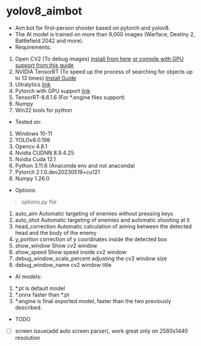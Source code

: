 # yolov8_aimbot
- Aim bot for first-person shooter based on pytorch and yolov8.
- The AI model is trained on more than 9,000 images (Warface, Destiny 2, Battlefield 2042 and more).
- Requirements:
1. Open CV2 (To debug images) [install from here](https://pypi.org/project/opencv-python/) [or compile with GPU support from this guide](https://www.youtube.com/watch?v=HsuKxjQhFU0&ab_channel=NicolaiNielsen)
1. NVIDIA TensorRT (To speed up the process of searching for objects up to 13 times) [Install Guide](https://docs.nvidia.com/deeplearning/tensorrt/install-guide/index.html)
1. Ultralytics [link](https://github.com/ultralytics/ultralytics)
1. Pytorch with GPU support [link](https://pytorch.org/)
1. TensorRT-8.6.1.6 (For *.engine files support)
1. Numpy
1. Win32 tools for python
- Tested on:
1. Windows 10-11
1. YOLOv8.0.198
1. Opencv 4.8.1
1. Nvidia CUDNN 8.9.4.25
1. Nvidia Cuda 12.1
1. Python 3.11.6 (Anaconda env and not anaconda)
1. Pytorch 2.1.0.dev20230519+cu121
1. Numpy 1.26.0
- Options:
> options.py file
1. auto_aim Automatic targeting of enemies without pressing keys
1. auto_shot Automatic targeting of enemies and automatic shooting at it
1. head_correction Automatic calculation of aiming between the detected head and the body of the enemy
1. y_portion correction of y coordinates inside the detected box
1. show_window Show cv2 window
1. show_speed Show speed inside cv2 window
1. debug_window_scale_percent adjusting the cv2 window size
1. debug_window_name cv2 window title
- AI models:
1. *.pt is default model
1. *.onnx faster than *.pt
1. *.engine is final exported model, faster than the two previously described.
- TODO
- [ ] screen issue(add auto screen parser), work great only on 2560x1440 resolution